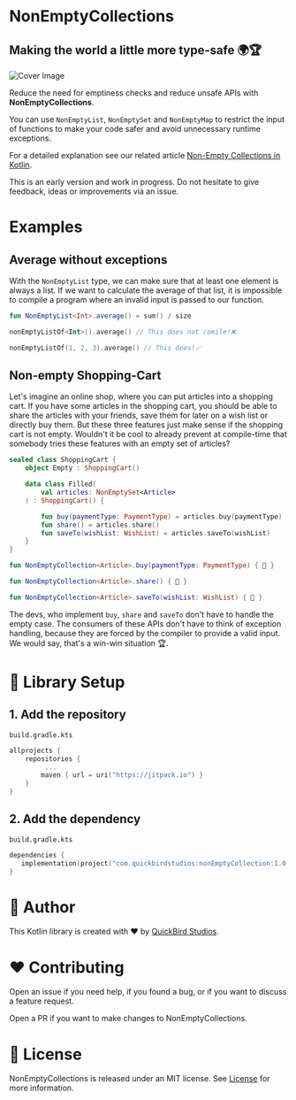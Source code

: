 # NonEmptyCollections 
## Making the world a little more type-safe 🌍🏆

![Cover Image](https://user-images.githubusercontent.com/74978506/112827847-2fb44b00-908f-11eb-9e47-8f00c823d839.jpg)

Reduce the need for emptiness checks and reduce unsafe APIs with **NonEmptyCollections**.

You can use `NonEmptyList`, `NonEmptySet` and `NonEmptyMap` to restrict the input of functions to make your code safer and avoid unnecessary runtime exceptions.

For a detailed explanation see our related article [Non-Empty Collections in Kotlin](https://quickbirdstudios.com/blog/non-empty-collections-kotlin).

This is an early version and work in progress. Do not hesitate to give feedback, ideas or improvements via an issue.

# Examples

## Average without exceptions

With the `NonEmptyList` type, we can make sure that at least one element is always a list. If we want to calculate the average of that list, it is impossible to compile a program where an invalid input is passed to our function. 

```kotlin
fun NonEmptyList<Int>.average() = sum() / size
```

```kotlin
nonEmptyListOf<Int>().average() // This does not comile!❌

nonEmptyListOf(1, 2, 3).average() // This does!✅
```

## Non-empty Shopping-Cart

Let's imagine an online shop, where you can put articles into a shopping cart. If you have some articles in the shopping cart, you should be able to share the articles with your friends, save them for later on a wish list or directly buy them. But these three features just make sense if the shopping cart is not empty. Wouldn't it be cool to already prevent at compile-time that somebody tries these features with an empty set of articles?

```kotlin
sealed class ShoppingCart {
    object Empty : ShoppingCart()

    data class Filled(
        val articles: NonEmptySet<Article>
    ) : ShoppingCart() {

        fun buy(paymentType: PaymentType) = articles.buy(paymentType)
        fun share() = articles.share()
        fun saveTo(wishList: WishList) = articles.saveTo(wishList)
    }
}

fun NonEmptyCollection<Article>.buy(paymentType: PaymentType) { 💸 }

fun NonEmptyCollection<Article>.share() { 💬 }

fun NonEmptyCollection<Article>.saveTo(wishList: WishList) { 💾 }
```

The devs, who implement `buy`, `share` and `saveTo` don't have to handle the empty case. The consumers of these APIs don't have to think of exception handling, because they are forced by the compiler to provide a valid input. We would say, that's a win-win situation 🏆.

# 🏃 Library Setup
## 1. Add the repository
`build.gradle.kts`

```kotlin
allprojects {
    repositories {
    	 ...
        maven { url = uri("https://jitpack.io") }
    }
}
```

## 2. Add the dependency
`build.gradle.kts`

```kotlin
dependencies {
   implementation(project("com.quickbirdstudios:nonEmptyCollection:1.0.0"))
}
```

# 👤 Author
This Kotlin library is created with ❤️ by [QuickBird Studios](https://quickbirdstudios.com/).

# ❤️ Contributing
Open an issue if you need help, if you found a bug, or if you want to discuss a feature request.

Open a PR if you want to make changes to NonEmptyCollections.

# 📃 License
NonEmptyCollections is released under an MIT license. See [License](LICENSE) for more information.
